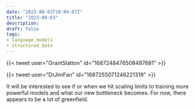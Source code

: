 ```yaml
---
date: "2023-08-03T18:04:07Z"
title: "2023-08-03"
description:
draft: false
tags:
- language_models
- structured_data
---
```


{{< tweet user="GrantSlatton" id="1687248476508487681" >}}

{{< tweet user="DrJimFan" id="1687255071246221319" >}}

It will be interested to see if or when we hit scaling limits to training more powerful models and what our new bottleneck becomes.
For now, there appears to be a lot of greenfield.
